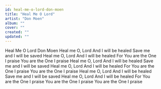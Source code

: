 ```yaml
---
id: heal-me-o-lord-don-moen
title: "Heal Me O Lord"
artist: "Don Moen"
album: ""
cover: ""
created: ""
updated: ""
---
```


Heal Me O Lord
Don Moen
Heal me O, Lord
And I will be healed
Save me and I will be saved
Heal me O, Lord
And I will be healed
For You are the One I praise
You are the One I praise
Heal me O, Lord
And I will be healed
Save me and I will be saved
Heal me O, Lord
And I will be healed
For You are the One I praise
You are the One I praise
Heal me O, Lord
And I will be healed
Save me and I will be saved
Heal me O, Lord
And I will be healed
For You are the One I praise
You are the One I praise
You are the One I praise